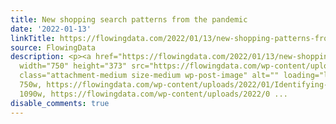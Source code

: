 ```yaml
---
title: New shopping search patterns from the pandemic
date: '2022-01-13'
linkTitle: https://flowingdata.com/2022/01/13/new-shopping-patterns-from-the-pandemic/
source: FlowingData
description: <p><a href="https://flowingdata.com/2022/01/13/new-shopping-patterns-from-the-pandemic/"><img
  width="750" height="373" src="https://flowingdata.com/wp-content/uploads/2022/01/Identifying-new-normals-through-search-queries-750x373.png"
  class="attachment-medium size-medium wp-post-image" alt="" loading="lazy" srcset="https://flowingdata.com/wp-content/uploads/2022/01/Identifying-new-normals-through-search-queries-750x373.png
  750w, https://flowingdata.com/wp-content/uploads/2022/01/Identifying-new-normals-through-search-queries-1090x543.png
  1090w, https://flowingdata.com/wp-content/uploads/2022/0 ...
disable_comments: true
---
```

<p><a href="https://flowingdata.com/2022/01/13/new-shopping-patterns-from-the-pandemic/"><img width="750" height="373" src="https://flowingdata.com/wp-content/uploads/2022/01/Identifying-new-normals-through-search-queries-750x373.png" class="attachment-medium size-medium wp-post-image" alt="" loading="lazy" srcset="https://flowingdata.com/wp-content/uploads/2022/01/Identifying-new-normals-through-search-queries-750x373.png 750w, https://flowingdata.com/wp-content/uploads/2022/01/Identifying-new-normals-through-search-queries-1090x543.png 1090w, https://flowingdata.com/wp-content/uploads/2022/0 ...